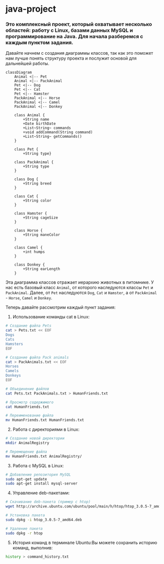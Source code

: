 # java-project

### Это комплексный проект, который охватывает несколько областей: работу с Linux, базами данных MySQL и программирование на Java. Для начала разберемся с каждым пунктом задания.

Давайте начнем с создания диаграммы классов, так как это поможет нам лучше понять структуру проекта и послужит основой для дальнейшей работы.

```mermaid
classDiagram
    Animal <|-- Pet
    Animal <|-- PackAnimal
    Pet <|-- Dog
    Pet <|-- Cat
    Pet <|-- Hamster
    PackAnimal <|-- Horse
    PackAnimal <|-- Camel
    PackAnimal <|-- Donkey

    class Animal {
        +String name
        +Date birthDate
        +List~String~ commands
        +void addCommand(String command)
        +List~String~ getCommands()
    }

    class Pet {
        +String type}

    class PackAnimal {
        +String type
    }

    class Dog {
        +String breed
    }

    class Cat {
        +String color
    }

    class Hamster {
        +String cageSize
    }

    class Horse {
        +String maneColor
    }

    class Camel {
        +int humps
    }

    class Donkey {
        +String earLength
    }
```

Эта диаграмма классов отражает иерархию животных в питомнике. У нас есть базовый класс `Animal`, от которого наследуются классы `Pet` и `PackAnimal`. Далее, от `Pet` наследуются `Dog`, `Cat` и `Hamster`, а от `PackAnimal` - `Horse`, `Camel` и `Donkey`.


Теперь давайте рассмотрим каждый пункт задания:

1. Использование команды cat в Linux:

```bash
# Создание файла Pets
cat > Pets.txt << EOF
Dogs
Cats
Hamsters
EOF

# Создание файла Pack animals
cat > PackAnimals.txt << EOF
Horses
Camels
Donkeys
EOF

# Объединение файлов
cat Pets.txt PackAnimals.txt > HumanFriends.txt

# Просмотр содержимого
cat HumanFriends.txt

# Переименование файла
mv HumanFriends.txt HumanFriends.txt
```

2. Работа с директориями в Linux:

```bash
# Создание новой директории
mkdir AnimalRegistry

# Перемещение файла
mv HumanFriends.txt AnimalRegistry/
```

3. Работа с MySQL в Linux:

```bash
# Добавление репозитория MySQL
sudo apt-get update
sudo apt-get install mysql-server
```

4. Управление deb-пакетами:

```bash
# Скачивание deb-пакета (пример с htop)
wget http://archive.ubuntu.com/ubuntu/pool/main/h/htop/htop_3.0.5-7_amd64.deb

# Установка пакета
sudo dpkg -i htop_3.0.5-7_amd64.deb

# Удаление пакета
sudo dpkg -r htop
```

5. История команд в терминале Ubuntu:Вы можете сохранить историю команд, выполнив:

```bash
history > command_history.txt
```